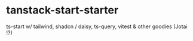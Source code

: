 # tanstack-start-starter

ts-start w/ tailwind, shadcn / daisy, ts-query, vitest &amp; other goodies (Jotai !?)

